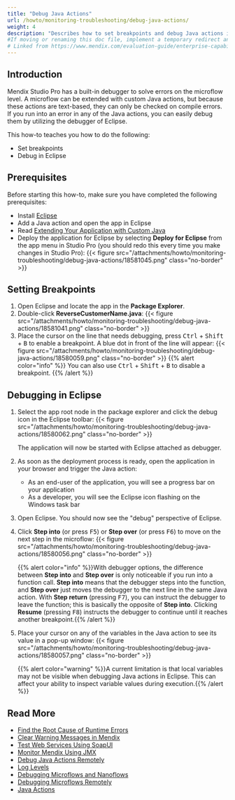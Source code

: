 ```yaml
---
title: "Debug Java Actions"
url: /howto/monitoring-troubleshooting/debug-java-actions/
weight: 4
description: "Describes how to set breakpoints and debug Java actions in Eclipse."
#If moving or renaming this doc file, implement a temporary redirect and let the respective team know they should update the URL in the Evaluation Guide. See Mapping to Products for more details.
# Linked from https://www.mendix.com/evaluation-guide/enterprise-capabilities/extensibility/
---
```


## Introduction

Mendix Studio Pro has a built-in debugger to solve errors on the microflow level. A microflow can be extended with custom Java actions, but because these actions are text-based, they can only be checked on compile errors. If you run into an error in any of the Java actions, you can easily debug them by utilizing the debugger of Eclipse.

This how-to teaches you how to do the following:

* Set breakpoints
* Debug in Eclipse

## Prerequisites

Before starting this how-to, make sure you have completed the following prerequisites:

* Install [Eclipse](https://eclipse.org/)
* Add a Java action and open the app in Eclipse
* Read [Extending Your Application with Custom Java](/refguide/extending-your-application-with-custom-java/)
* Deploy the application for Eclipse by selecting **Deploy for Eclipse** from the app menu in Studio Pro (you should redo this every time you make changes in Studio Pro):
    {{< figure src="/attachments/howto/monitoring-troubleshooting/debug-java-actions/18581045.png" class="no-border" >}}

## Setting Breakpoints

1. Open Eclipse and locate the app in the **Package Explorer**.
2. Double-click **ReverseCustomerName.java**:
    {{< figure src="/attachments/howto/monitoring-troubleshooting/debug-java-actions/18581041.png" class="no-border" >}}
3. Place the cursor on the line that needs debugging, press <kbd>Ctrl</kbd> + <kbd>Shift</kbd> + <kbd>B</kbd> to enable a breakpoint. A blue dot in front of the line will appear: 
    {{< figure src="/attachments/howto/monitoring-troubleshooting/debug-java-actions/18580059.png" class="no-border" >}}
{{% alert color="info" %}}
You can also use <kbd>Ctrl</kbd> + <kbd>Shift</kbd> + <kbd>B</kbd> to disable a breakpoint.
{{% /alert %}}

## Debugging in Eclipse

1. Select the app root node in the package explorer and click the debug icon in the Eclipse toolbar:
    {{< figure src="/attachments/howto/monitoring-troubleshooting/debug-java-actions/18580062.png" class="no-border" >}}

    The application will now be started with Eclipse attached as debugger.

2. As soon as the deployment process is ready, open the application in your browser and trigger the Java action:
    * As an end-user of the application, you will see a progress bar on your application
    * As a developer, you will see the Eclipse icon flashing on the Windows task bar
3. Open Eclipse. You should now see the "debug" perspective of Eclipse.
4. Click **Step into** (or press <kbd>F5</kbd>) or **Step over** (or press <kbd>F6</kbd>) to move on the next step in the microflow:
    {{< figure src="/attachments/howto/monitoring-troubleshooting/debug-java-actions/18580056.png" class="no-border" >}}

    {{% alert color="info" %}}With debugger options, the difference between **Step into** and **Step over** is only noticeable if you run into a function call. **Step into** means that the debugger steps into the function, and **Step over** just moves the debugger to the next line in the same Java action. With **Step return** (pressing <kbd>F7</kbd>), you can instruct the debugger to leave the function; this is basically the opposite of **Step into**. Clicking **Resume** (pressing <kbd>F8</kbd>) instructs the debugger to continue until it reaches another breakpoint.{{% /alert %}}

5. Place your cursor on any of the variables in the Java action to see its value in a pop-up window:
    {{< figure src="/attachments/howto/monitoring-troubleshooting/debug-java-actions/18580057.png" class="no-border" >}}

    {{% alert color="warning" %}}A current limitation is that local variables may not be visible when debugging Java actions in Eclipse. This can affect your ability to inspect variable values during execution.{{% /alert %}}

## Read More

* [Find the Root Cause of Runtime Errors](/howto/monitoring-troubleshooting/finding-the-root-cause-of-runtime-errors/)
* [Clear Warning Messages in Mendix](/howto/monitoring-troubleshooting/clear-warning-messages/)
* [Test Web Services Using SoapUI](/howto/testing/testing-web-services-using-soapui/)
* [Monitor Mendix Using JMX](/howto/monitoring-troubleshooting/monitoring-mendix-using-jmx/)
* [Debug Java Actions Remotely](/howto/monitoring-troubleshooting/debug-java-actions-remotely/)
* [Log Levels](/howto/monitoring-troubleshooting/log-levels/)
* [Debugging Microflows and Nanoflows](/refguide/debug-microflows-and-nanoflows/)
* [Debugging Microflows Remotely](/refguide/debug-microflows-remotely/)
* [Java Actions](/refguide/java-actions/)
